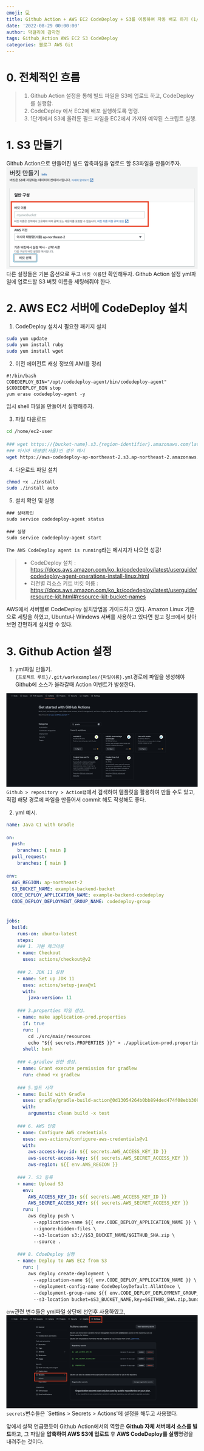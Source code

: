 ```yaml
---
emoji: 💻
title: Github Action + AWS EC2 CodeDeploy + S3를 이용하여 자동 배포 하기 (1/2)
date: '2022-08-29 00:00:00'
author: 막걸리에 감자전
tags: Github_Action AWS EC2 S3 CodeDeploy
categories: 블로그 AWS Git
---
```


# 0. 전체적인 흐름
> 1. Github Action 설정을 통해 빌드 파일을 S3에 업로드 하고, CodeDeploy 를 실행함.
> 2. CodeDeploy 에서 EC2에 배포 실행하도록 명령.
> 3. 1단계에서 S3에 올려둔 필드 파일을 EC2에서 가져와 예약된 스크립트 실행.

# 1. S3 만들기
Github Action으로 만들어진 빌드 압축파일을 업로드 할 S3파일을 만들어주자.  
![aws-002-3.png](aws-002-3.png)
다른 설정들은 기본 옵션으로 두고 `버킷 이름`만 확인해두자. Github Action 설정 yml파일에 업로드할 S3 버킷 이름을 세팅해줘야 한다.

# 2. AWS EC2 서버에 CodeDeploy 설치
1. CodeDeploy 설치시 필요한 패키지 설치
```bash
sudo yum update
sudo yum install ruby
sudo yum install wget
```

2. 이전 에이전트 캐싱 정보의 AMI를 정리
```shell
#!/bin/bash
CODEDEPLOY_BIN="/opt/codedeploy-agent/bin/codedeploy-agent"
$CODEDEPLOY_BIN stop
yum erase codedeploy-agent -y
```
임시 shell 파일을 만들어서 실행해주자.

3. 파일 다운로드
```bash
cd /home/ec2-user

### wget https://{bucket-name}.s3.{region-identifier}.amazonaws.com/latest/install
### 아시아 태평양(서울)인 경우 예시
wget https://aws-codedeploy-ap-northeast-2.s3.ap-northeast-2.amazonaws.com/latest/install
```

4. 다운로드 파일 설치
```bash
chmod +x ./install
sudo ./install auto
```

5. 설치 확인 및 실행
```shell
### 상태확인
sudo service codedeploy-agent status

### 실행
sudo service codedeploy-agent start
```

`The AWS CodeDeploy agent is running`라는 메시지가 나오면 성공!


> * CodeDeploy 설치 : https://docs.aws.amazon.com/ko_kr/codedeploy/latest/userguide/codedeploy-agent-operations-install-linux.html
> * 리전별 리소스 키트 버킷 이름 : https://docs.aws.amazon.com/ko_kr/codedeploy/latest/userguide/resource-kit.html#resource-kit-bucket-names

AWS에서 서버별로 CodeDeploy 설치방법을 가이드하고 있다.
Amazon Linux 기준으로 세팅을 하였고, Ubuntu나 Windows 서버를 사용하고 있다면 참고 링크에서 찾아보면 간편하게 설치할 수 있다. 

# 3. Github Action 설정
1. yml파일 만들기.  
`{프로젝트 루트}/.git/workexamples/{파일이름}.yml`경로에 파일을 생성해야 Github에 소스가 올라갈때 Action 이벤트가 발생한다.  

![aws-002-1.png](aws-002-1.png)
`Github > repository > Action탭`에서 검색하여 템플릿을 활용하여 만들 수도 있고, 직접 해당 경로에 파일을 만들어서 commit 해도 작성해도 좋다.  

2. yml 예시.
```yml
name: Java CI with Gradle

on:
  push:
    branches: [ main ]
  pull_request:
    branches: [ main ]

env:
  AWS_REGION: ap-northeast-2
  S3_BUCKET_NAME: example-backend-bucket
  CODE_DEPLOY_APPLICATION_NAME: example-backend-codedeploy
  CODE_DEPLOY_DEPLOYMENT_GROUP_NAME: codedeploy-group


jobs:
  build:
    runs-on: ubuntu-latest
    steps:
    ### 1. 기본 체크아웃
    - name: Checkout
      uses: actions/checkout@v2

    ### 2. JDK 11 설정
    - name: Set up JDK 11
      uses: actions/setup-java@v1
      with:
        java-version: 11

    ### 3.properties 파일 생성.
    - name: make application-prod.properties
      if: true
      run: |
        cd ./src/main/resources
        echo "${{ secrets.PROPERTIES }}" > ./application-prod.properties
      shell: bash

    ### 4.gradlew 권한 생성.
    - name: Grant execute permission for gradlew
      run: chmod +x gradlew

    ### 5.빌드 시작
    - name: Build with Gradle
      uses: gradle/gradle-build-action@0d13054264b0bb894ded474f08ebb30921341cee
      with:
        arguments: clean build -x test

    ### 6. AWS 인증
    - name: Configure AWS credentials
      uses: aws-actions/configure-aws-credentials@v1
      with:
        aws-access-key-id: ${{ secrets.AWS_ACCESS_KEY_ID }}
        aws-secret-access-key: ${{ secrets.AWS_SECRET_ACCESS_KEY }}
        aws-region: ${{ env.AWS_REGION }}

    ### 7. S3 등록
    - name: Upload S3
      env:
        AWS_ACCESS_KEY_ID: ${{ secrets.AWS_ACCESS_KEY_ID }}
        AWS_SECRET_ACCESS_KEY: ${{ secrets.AWS_SECRET_ACCESS_KEY }}
      run: |
        aws deploy push \
          --application-name ${{ env.CODE_DEPLOY_APPLICATION_NAME }} \
          --ignore-hidden-files \
          --s3-location s3://$S3_BUCKET_NAME/$GITHUB_SHA.zip \
          --source .

    ### 8. CdoeDeploy 실행
    - name: Deploy to AWS EC2 from S3
      run: |
        aws deploy create-deployment \
          --application-name ${{ env.CODE_DEPLOY_APPLICATION_NAME }} \
          --deployment-config-name CodeDeployDefault.AllAtOnce \
          --deployment-group-name ${{ env.CODE_DEPLOY_DEPLOYMENT_GROUP_NAME }} \
          --s3-location bucket=$S3_BUCKET_NAME,key=$GITHUB_SHA.zip,bundleType=zip
```
`env`관련 변수들은 yml파일 상단에 선언후 사용하였고,
![aws-002-2.png](aws-002-2.png)
`secrets`변수들은 `Settins > Secrets > Actions'에 설정을 해두고 사용했다.

앞에서 살짝 언급했듯이 Github Action에서의 역할은 **Github 자체 서버에서 소스를 빌드**하고, 그 파일을 **압축하여 AWS S3에 업로드** 후 **AWS CodeDeploy를 실행**명령을 내려주는 것이다.  

